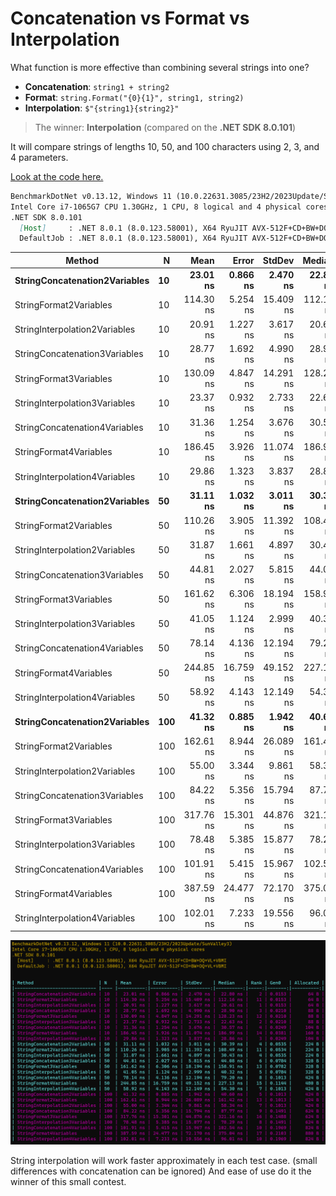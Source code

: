 # **Concatenation** vs **Format** vs **Interpolation**
What function is more effective than combining several strings into one?
* **Concatenation**: `string1 + string2`
* **Format**: `string.Format("{0}{1}", string1, string2)`
* **Interpolation**: `$"{string1}{string2}"`

> The winner: **Interpolation** (compared on the **.NET SDK 8.0.101**)

It will compare strings of lengths 10, 50, and 100 characters using 2, 3, and 4 parameters.

[Look at the code here.](/Strings/StringFormation.cs)

```md
BenchmarkDotNet v0.13.12, Windows 11 (10.0.22631.3085/23H2/2023Update/SunValley3)
Intel Core i7-1065G7 CPU 1.30GHz, 1 CPU, 8 logical and 4 physical cores
.NET SDK 8.0.101
  [Host]     : .NET 8.0.1 (8.0.123.58001), X64 RyuJIT AVX-512F+CD+BW+DQ+VL+VBMI
  DefaultJob : .NET 8.0.1 (8.0.123.58001), X64 RyuJIT AVX-512F+CD+BW+DQ+VL+VBMI

```
| Method                        | N   | Mean      | Error     | StdDev    | Median    | Rank | Gen0   | Allocated |
|------------------------------ |---- |----------:|----------:|----------:|----------:|-----:|-------:|----------:|
| **StringConcatenation2Variables** | **10**  |  **23.01 ns** |  **0.866 ns** |  **2.470 ns** |  **22.80 ns** |    **2** | **0.0153** |      **64 B** |
| StringFormat2Variables        | 10  | 114.30 ns |  5.254 ns | 15.409 ns | 112.16 ns |   11 | 0.0153 |      64 B |
| StringInterpolation2Variables | 10  |  20.91 ns |  1.227 ns |  3.617 ns |  20.61 ns |    1 | 0.0153 |      64 B |
| StringConcatenation3Variables | 10  |  28.77 ns |  1.692 ns |  4.990 ns |  28.90 ns |    3 | 0.0210 |      88 B |
| StringFormat3Variables        | 10  | 130.09 ns |  4.847 ns | 14.291 ns | 128.23 ns |   12 | 0.0210 |      88 B |
| StringInterpolation3Variables | 10  |  23.37 ns |  0.932 ns |  2.733 ns |  22.63 ns |    2 | 0.0210 |      88 B |
| StringConcatenation4Variables | 10  |  31.36 ns |  1.254 ns |  3.676 ns |  30.57 ns |    4 | 0.0249 |     104 B |
| StringFormat4Variables        | 10  | 186.45 ns |  3.926 ns | 11.074 ns | 186.99 ns |   14 | 0.0381 |     160 B |
| StringInterpolation4Variables | 10  |  29.86 ns |  1.323 ns |  3.837 ns |  28.86 ns |    3 | 0.0249 |     104 B |
| **StringConcatenation2Variables** | **50**  |  **31.11 ns** |  **1.032 ns** |  **3.011 ns** |  **30.39 ns** |    **4** | **0.0535** |     **224 B** |
| StringFormat2Variables        | 50  | 110.26 ns |  3.905 ns | 11.392 ns | 108.49 ns |   11 | 0.0534 |     224 B |
| StringInterpolation2Variables | 50  |  31.87 ns |  1.661 ns |  4.897 ns |  30.43 ns |    4 | 0.0535 |     224 B |
| StringConcatenation3Variables | 50  |  44.81 ns |  2.027 ns |  5.815 ns |  44.08 ns |    6 | 0.0784 |     328 B |
| StringFormat3Variables        | 50  | 161.62 ns |  6.306 ns | 18.194 ns | 158.91 ns |   13 | 0.0782 |     328 B |
| StringInterpolation3Variables | 50  |  41.05 ns |  1.124 ns |  2.999 ns |  40.32 ns |    5 | 0.0784 |     328 B |
| StringConcatenation4Variables | 50  |  78.14 ns |  4.136 ns | 12.194 ns |  79.20 ns |    8 | 0.1013 |     424 B |
| StringFormat4Variables        | 50  | 244.85 ns | 16.759 ns | 49.152 ns | 227.13 ns |   15 | 0.1144 |     480 B |
| StringInterpolation4Variables | 50  |  58.92 ns |  4.143 ns | 12.149 ns |  54.30 ns |    7 | 0.1013 |     424 B |
| **StringConcatenation2Variables** | **100** |  **41.32 ns** |  **0.885 ns** |  **1.942 ns** |  **40.60 ns** |    **5** | **0.1013** |     **424 B** |
| StringFormat2Variables        | 100 | 162.61 ns |  8.944 ns | 26.089 ns | 161.42 ns |   13 | 0.1013 |     424 B |
| StringInterpolation2Variables | 100 |  55.00 ns |  3.344 ns |  9.861 ns |  58.34 ns |    7 | 0.1013 |     424 B |
| StringConcatenation3Variables | 100 |  84.22 ns |  5.356 ns | 15.794 ns |  87.77 ns |    9 | 0.1491 |     624 B |
| StringFormat3Variables        | 100 | 317.76 ns | 15.301 ns | 44.876 ns | 321.16 ns |   16 | 0.1488 |     624 B |
| StringInterpolation3Variables | 100 |  78.48 ns |  5.385 ns | 15.877 ns |  78.29 ns |    8 | 0.1491 |     624 B |
| StringConcatenation4Variables | 100 | 101.91 ns |  5.415 ns | 15.967 ns | 102.54 ns |   10 | 0.1969 |     824 B |
| StringFormat4Variables        | 100 | 387.59 ns | 24.477 ns | 72.170 ns | 375.04 ns |   17 | 0.2103 |     880 B |
| StringInterpolation4Variables | 100 | 102.01 ns |  7.233 ns | 19.556 ns |  96.01 ns |   10 | 0.1969 |     824 B |

![](/Strings/imgs/StringFormation.png)

String interpolation will work faster approximately in each test case. (small differences with concatenation can be ignored)
And ease of use do it the winner of this small contest.